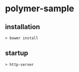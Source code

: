 # polymer-sample

## installation
  ```shell
  > bower install
  ```

## startup
  ```shell
  > http-server
  ```
